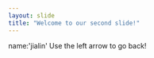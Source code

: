 ```yaml
---
layout: slide
title: "Welcome to our second slide!"
---
```

name:'jialin'
Use the left arrow to go back!
